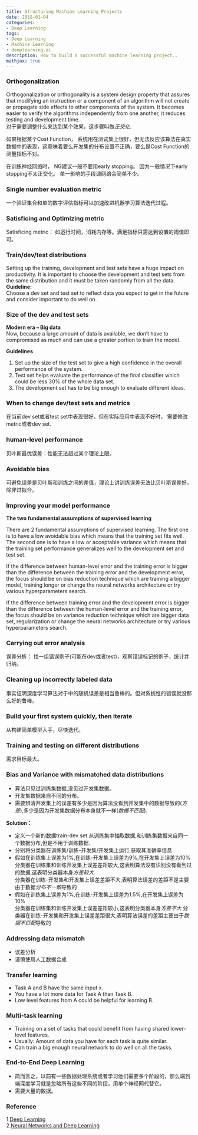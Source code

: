 ```yaml
---
title: Structuring Machine Learning Projects
date: 2018-01-04
categories:
- Deep Learning
tags: 
- Deep Learning
- Machine Learning 
- deeplearning.ai
description: How to build a successful machine learning project..
mathjax: true
---
```

### Orthogonalization  

Orthogonalization or orthogonality is a system design property that assures that modifying an instruction or a component of an algorithm will not create or propagate side effects to other components of the system. It becomes easier to verify the algorithms independently from one another, it reduces testing and development time.  
对于需要调整什么来达到某个效果，这步骤叫做*正交化*.  

如果根据某个Cost Function， 系统用在测试集上很好，但无法反应该算法在真实数据中的表现，这意味着要么开发集的分布设置不正确，要么是Cost Function的测量指标不对。  

在训练神经网络时， NG建议一般不要用early stopping。 因为一般情况下early stopping不太正交化。 单一影响的手段调网络会简单不少。

### Single number evaluation metric  
一个验证集合和单的数字评估指标可以加速改进机器学习算法迭代过程。  

### Satisficing and Optimizing metric  
Satisficing metric： 如运行时间，消耗内存等。满足指标只需达到设置的阈值即可。  

### Train/dev/test distributions  
Setting up the training, development and test sets have a huge impact on productivity. It is important to choose the development and test sets from the same distribution and it must be taken randomly from all the data.  
**Guideline:**  
Choose a dev set and test set to reflect data you expect to get in the future and consider important to do well on.  

### Size of the dev and test sets  
**Modern era – Big data**  
Now, because a large amount of data is available, we don’t have to compromised as much and can use a greater portion to train the model.  

**Guidelines**
1. Set up the size of the test set to give a high confidence in the overall performance of the system.
1. Test set helps evaluate the performance of the final classifier which could be less 30% of the whole data set.
1. The development set has to be big enough to evaluate different ideas.

### When to change dev/test sets and metrics  
在当前dev set或者test set中表现很好，但在实际应用中表现不好时， 需要修改metric或者dev set.  

### human-level performance  
贝叶斯最优误差：性能无法超过某个理论上限。  

### Avoidable bias
可避免误差是贝叶斯和训练之间的差值，理论上讲训练误差无法比贝叶斯误差好，除非过拟合。  

### Improving your model performance  
**The two fundamental assumptions of supervised learning**  

There are 2 fundamental assumptions of supervised learning. The first one is to have a low avoidable bias which means that the training set fits well. The second one is to have a low or acceptable variance which means that the training set performance generalizes well to the development set and test set.  

If the difference between human-level error and the training error is bigger than the difference between the training error and the development error, the focus should be on bias reduction technique which are training a bigger model, training longer or change the neural networks architecture or try various hyperparameters search.  

If the difference between training error and the development error is bigger than the difference between the human-level error and the training error, the focus should be on variance reduction technique which are bigger data set, regularization or change the neural networks architecture or try various hyperparameters search.

### Carrying out error analysis  
误差分析： 找一组错误例子(可能在dev或者test)，观察错误标记的例子，统计并归纳。  

### Cleaning up incorrectly labeled data  
事实证明深度学习算法对于中的随机误差是相当鲁棒的。但对系统性的错误就没那么好的鲁棒。  

### Build your first system quickly, then iterate  
从构建简单模型入手，尽快迭代。  

### Training and testing on different distributions  
需求目标最大。  

### Bias and Variance with mismatched data distributions  
- 算法只见过训练集数据,没见过开发集数据。  
- 开发集数据来自不同的分布。    
- 需要辨清开发集上的误差有多少是因为算法没看到开发集中的数据导致的(*方差*),多少是因为开发集数据分布本身就不一样(*数据不匹配*).  

**Solution：**
- 定义一个新的数据train-dev set 从训练集中抽取数据,和训练集数据来自同一个数据分布,但是不用于训练数据.  
- 分别将分类器在训练集/训练-开发集/开发集上运行,获取其准确率信息  
- 假如在训练集上误差为1%,在训练-开发集上误差为9%,在开发集上误差为10%  
分类器在训练集和训练开发集上误差差距较大,这表明算法没有识别没有看到过的数据,这表明分类器本身*方差较大*  
分类器在训练-开发集和开发集上误差差距不大,表明算法误差的差距不是主要由于数据*分布不一致*导致的  
- 假如在训练集上误差为1%,在训练-开发集上误差为1.5%,在开发集上误差为10%  
分类器在训练集和训练开发集上误差差距较小,这表明分类器本身*方差不大*
分类器在训练-开发集和开发集上误差差距很大,表明算法误差的差距主要由于*数据不匹配*导致的  

### Addressing data mismatch  
- 误差分析  
- 谨慎使用人工数据合成  

### Transfer learning  
- Task A and B have the same input x.  
- You have a lot more data for Task A than Task B.  
- Low level features from A could be helpful for learning B.  

### Multi-task learning  
- Training on a set of tasks that could benefit from having shared lower-level features.  
- Usually: Amount of data you have for each task is quite similar.  
- Can train a big enough neural network to do well on all the tasks.  

### End-to-End Deep Learning  
- 简而言之，以前有一些数据处理系统或者学习他们需要多个阶段的，那么端到端深度学习就是忽略所有这些不同的阶段，用单个神经网代替它。  
- 需要大量的数据。  

### Reference
1.[Deep Learning](https://www.deeplearning.ai/)  
2.[Neural Networks and Deep Learning](https://www.coursera.org/learn/neural-networks-deep-learning/) 